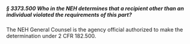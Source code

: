 ##### § 3373.500 Who in the NEH determines that a recipient other than an individual violated the requirements of this part? #####

The NEH General Counsel is the agency official authorized to make the determination under 2 CFR 182.500.